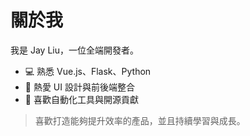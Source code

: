 # 關於我

我是 Jay Liu，一位全端開發者。

- 💻 熟悉 Vue.js、Flask、Python
- 🎨 熱愛 UI 設計與前後端整合
- 🚀 喜歡自動化工具與開源貢獻

> 喜歡打造能夠提升效率的產品，並且持續學習與成長。
